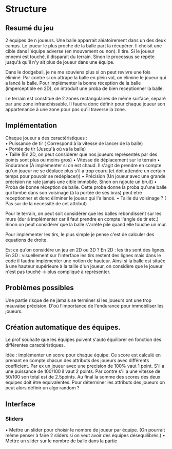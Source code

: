 # Structure

## Resumé du jeu
2 équipes de n joueurs.
Une balle apparrait aléatoirement dans un des deux camps.
Le joueur le plus proche de la balle part la récupérer.
Il choisit une cible dans l'équipe adverse (en mouvement ou non).
Il tire. 
Si le joueur ennemi est touché, il disparait du terrain.
Sinon le processus se répète jusqu'à qu'il n'y ait plus de joueur dans une équipe.


Dans le dodgeball, je ne me souviens plus si on peut revivre une fois éliminé. Par contre si on attrape la balle en plein vol, on élimine le joueur qui a lancé la balle. Pour implémenter la bonne réception de la balle (imperceptible en 2D), on introduit une proba de bien receptionner la balle.


Le terrain est constitué de 2 zones rectangulaires de même surface, separé par une zone infranchissable. Il faudra donc définir pour chaque joueur son appartenance à une zone pour pas qu'il traverse la zone.

## Implémentation

Chaque joueur a des caractéristiques :   
• Puissance de tir ( Correspond à la vitesse de lancer de la balle)  
• Portée de tir (Jusqu'à où va la balle)  
• Taille (En 2D, on peut considérer que nos joueurs représentés par des points sont plus ou moins gros)
• Vitesse de déplacement sur le terrain
• Endurance (A implémenter si on est chaud. Il s'agit de prendre en compte qu'un joueur ne se déplace plus s'il a trop couru (et doit attendre un certain temps pour pouvoir se redéplacer))
• Précision (Un joueur avec une grande précision ne rate jamais une cible immobile. Sinon on rajoute un bruit)
• Proba de bonne réception de balle. Cette proba donne la proba qu'une balle qui tombe dans son voisinage (à la portée de ses bras) peut etre receptionner et donc éliminer le joueur qui l'a lancé.
• Taille du voisinage ? ( Pas sur de la necessité de cet attribut)


Pour le terrain, on peut soit considérer que les balles rebondissent sur les murs (dur à implémenter car il faut prendre en compte l'angle de tir etc.) Sinon on peut considérer que la balle s'arrête pile quand elle touche un mur.


Pour implémenter les tirs, le plus simple je pense c'est de calculer des equations de droite.



Est ce qu'on considère un jeu en 2D ou 3D ? 
En 2D : les tirs sont des lignes.
En 3D : visuellement sur l'interface les tirs restent des lignes mais dans le code il faudra implémenter une notion de hauteur.
Ainsi si la balle est située à une hauteur supérieure à la taille d'un joueur, on considère que le joueur n'est pas touché -> plus compliqué à représenter.

## Problèmes possibles

Une partie risque de ne jamais se terminer si les joueurs ont une trop mauvaise précision. D'où l'importance de l'endurance pour immobiliser les joueurs.  


## Création automatique des équipes.

Le prof souhaite que les équipes puivent s'auto équilibrer en fonction des différentes caractéristiques.

Idée : implémenter un score pour chaque équipe. Ce score est calculé en prenant en compte chacun des attributs des joueurs avec différents coefficient.
Par ex un joueur avec une precision de 100% vaut 1 point. S'il a une puissance de 100/100 il vaut 2 points. Par contre s'il a une vitesse de 50/100 son total est de 2.5points. Au final la somme des scores des deux équipes doit être équivalentes.
Pour déterminer les attributs des joueurs on peut alors définir un algo random ?


## Interface
### Sliders

• Mettre un slider pour choisir le nombre de joueur par équipe. (On pourrait même penser à faire 2 sliders si on veut avoir des équipes désequilibrés.)
• Mettre un slider sur le nombre de balle dans la partie

